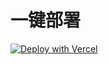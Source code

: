# 一键部署

[![Deploy with Vercel](https://vercel.com/button)](https://vercel.com/new/clone?repository-url=https://github.com/AegirTech/inquisition-panel&env=NEXT_PUBLIC_API_BASE_URL&envDescription=审判庭API地址)
